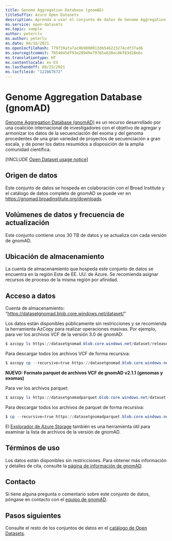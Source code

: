 ```yaml
---
title: Genome Aggregation Database (gnomAD)
titleSuffix: Azure Open Datasets
description: Aprenda a usar el conjunto de datos de Genome Aggregation Database (gnomAD) en Azure Open Datasets.
ms.service: open-datasets
ms.topic: sample
author: peterclu
ms.author: peterlu
ms.date: 04/16/2021
ms.openlocfilehash: 779f39afa7ac9b9890013db546223274cdf37ad6
ms.sourcegitcommit: 7854045df93e28949e79765a638ec86f83d28ebc
ms.translationtype: HT
ms.contentlocale: es-ES
ms.lasthandoff: 08/25/2021
ms.locfileid: "122867672"
---
```

# <a name="genome-aggregation-database-gnomad"></a>Genome Aggregation Database (gnomAD)

[Genome Aggregation Database (gnomAD)](https://gnomad.broadinstitute.org/) es un recurso desarrollado por una coalición internacional de investigadores con el objetivo de agregar y armonizar los datos de la secuenciación del exoma y del genoma procedentes de una gran variedad de proyectos de secuenciación a gran escala, y de poner los datos resumidos a disposición de la amplia comunidad científica.

[!INCLUDE [Open Dataset usage notice](../../includes/open-datasets-usage-note.md)]

## <a name="data-source"></a>Origen de datos

Este conjunto de datos se hospeda en colaboración con el Broad Institute y el catálogo de datos completo de gnomAD se puede ver en https://gnomad.broadinstitute.org/downloads.

## <a name="data-volumes-and-update-frequency"></a>Volúmenes de datos y frecuencia de actualización

Este conjunto contiene unos 30 TB de datos y se actualiza con cada versión de gnomAD.

## <a name="storage-location"></a>Ubicación de almacenamiento

La cuenta de almacenamiento que hospeda este conjunto de datos se encuentra en la región Este de EE. UU. de Azure. Se recomienda asignar recursos de proceso de la misma región por afinidad.

## <a name="data-access"></a>Acceso a datos

Cuenta de almacenamiento: "https://datasetgnomad.blob.core.windows.net/dataset/"

Los datos están disponibles públicamente sin restricciones y se recomienda la herramienta AzCopy para realizar operaciones masivas. Por ejemplo, para ver los archivos VCF de la versión 3.0 de gnomAD:

```powershell
$ azcopy ls https://datasetgnomad.blob.core.windows.net/dataset/release/3.0/vcf/genomes
```

Para descargar todos los archivos VCF de forma recursiva:

```powershell
$ azcopy cp --recursive=true https://datasetgnomad.blob.core.windows.net/dataset/release/3.0/vcf/genomes .
```

**NUEVO: Formato parquet de archivos VCF de gnomAD v2.1.1 (genomas y exomas)**

Para ver los archivos parquet:

```powershell
$ azcopy ls https://datasetgnomadparquet.blob.core.windows.net/dataset
```

Para descargar todos los archivos de parquet de forma recursiva:

```powershell
$ cp --recursive=true https://datasetgnomadparquet.blob.core.windows.net/dataset
```

El [Explorador de Azure Storage](https://azure.microsoft.com/features/storage-explorer/) también es una herramienta útil para examinar la lista de archivos de la versión de gnomAD.

## <a name="use-terms"></a>Términos de uso

Los datos están disponibles sin restricciones. Para obtener más información y detalles de cita, consulte la [página de información de gnomAD](https://gnomad.broadinstitute.org/about).

## <a name="contact"></a>Contacto

Si tiene alguna pregunta o comentario sobre este conjunto de datos, póngase en contacto con el [equipo de gnomAD](https://gnomad.broadinstitute.org/contact).

## <a name="next-steps"></a>Pasos siguientes

Consulte el resto de los conjuntos de datos en el [catálogo de Open Datasets](dataset-catalog.md).
